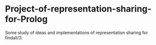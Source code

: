 # Project-of-representation-sharing-for-Prolog
Some study of ideas and implementations of representation sharing for findall/3.
